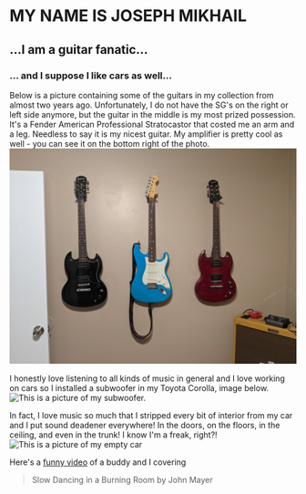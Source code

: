 # MY NAME IS JOSEPH MIKHAIL
## ...I am a guitar fanatic...
### ... and I suppose I like cars as well...

Below is a picture containing some of the guitars in my collection from almost two years ago. Unfortunately, I do not have the SG's on the right or left side anymore, but the guitar in the middle is my most prized possession. It's a Fender American Professional Stratocastor that costed me an arm and a leg. Needless to say it is my nicest guitar. My amplifier is pretty cool as well - you can see it on the bottom right of the photo.
![This is a picture of some of my guitars.](PXL_20210113_032003358.MP.jpg)

I honestly love listening to all kinds of music in general and I love working on cars so I installed a subwoofer in my Toyota Corolla, image below.
![This is a picture of my subwoofer.](PXL_20210901_002922741.jpg)

In fact, I love music so much that I stripped every bit of interior from my car and I put sound deadener everywhere! In the doors, on the floors, in the ceiling, and even in the trunk! I know I'm a freak, right?!
![This is a picture of my empty car](PXL_20220615_223608011.MP.jpg)

Here's a [funny video](https://www.youtube.com/watch?v=Ik5fC3GvDvk) of a buddy and I covering
> Slow Dancing in a Burning Room by John Mayer
